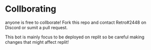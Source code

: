 # Collborating

anyone is free to collborate! Fork this repo and contact Retro#2448 on Discord or sumit a pull request.

This bot is mainly focus to be deployed on replit so be careful making changes that might affect replit!
